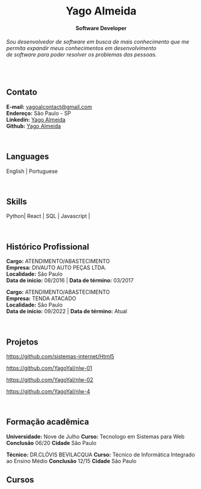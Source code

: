 <h1 align="center">Yago Almeida</h1>
<h4 align="center">Software Developer</h4>

###### Sou desenvolvedor de software em busca de mais conhecimento que me permita expandir meus conhecimentos em desenvolvimento <br> de software para poder resolver os problemas das pessoas.

<br>

## Contato
  **E-mail:** yagoalcontact@gmail.com <br>
  **Endereço:** São Paulo - SP <br>
  **Linkedin:** <a href="https://www.linkedin.com/in/yago-s-20628892/"> Yago Almeida </a> <br>
  **Github:**   <a href="https://github.com/YagoYal"> Yago Almeida </a>


<br>

## Languages
English |
Portuguese

<br>

## Skills
Python| 
React | 
SQL | 
Javascript |

<br>

## Histórico Profissional
**Cargo:** ATENDIMENTO/ABASTECIMENTO <br>
**Empresa:** DIVAUTO AUTO PEÇAS LTDA. <br>
**Localidade:** São Paulo <br>
**Data de início:** 08/2016 | **Data de término:** 03/2017 

**Cargo:** ATENDIMENTO/ABASTECIMENTO <br>
**Empresa:** TENDA ATACADO <br>
**Localidade:** São Paulo <br>
**Data de início:** 09/2022 | **Data de término:** Atual

<br>


## Projetos
https://github.com/sistemas-internet/Html5

https://github.com/YagoYal/nlw-01

https://github.com/YagoYal/nlw-02

https://github.com/YagoYal/nlw-4

<br>

## Formação acadêmica 
**Universidade:** Nove de Julho
**Curso:** Tecnologo em Sistemas para Web
**Conclusão** 06/20
**Cidade** São Paulo

**Técnico:** DR.CLÓVIS BEVILACQUA
**Curso:** Técnico de Informática Integrado ao Ensino Médio
**Conclusão** 12/15
**Cidade** São Paulo


## Cursos





<br>
